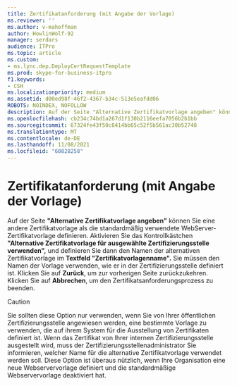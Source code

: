 ```yaml
---
title: Zertifikatanforderung (mit Angabe der Vorlage)
ms.reviewer: ''
ms.author: v-mahoffman
author: HowlinWolf-92
manager: serdars
audience: ITPro
ms.topic: article
ms.custom:
- ms.lync.dep.DeployCertRequestTemplate
ms.prod: skype-for-business-itpro
f1.keywords:
- CSH
ms.localizationpriority: medium
ms.assetid: d00ed98f-46f2-4367-b34c-513e5eafdd06
ROBOTS: NOINDEX, NOFOLLOW
description: Auf der Seite "Alternative Zertifikatvorlage angeben" können Sie eine andere Zertifikatvorlage als die standardmäßig verwendete WebServer-Zertifikatvorlage definieren. Aktivieren Sie das Kontrollkästchen "Alternative Zertifikatvorlage für ausgewählte Zertifizierungsstelle verwenden", und definieren Sie dann den Namen der alternativen Zertifikatvorlage im Textfeld "Zertifikatvorlagenname". Sie müssen den Namen der Vorlage verwenden, wie er in der Zertifizierungsstelle definiert ist. Klicken Sie auf Zurück, um zur vorherigen Seite zurückzukehren. Klicken Sie auf Abbrechen, um den Zertifikatsanforderungsprozess zu beenden.
ms.openlocfilehash: cb234c74bd1a267d1f130b2116eefa7056b2b1bb
ms.sourcegitcommit: 67324fe43f50c8414bb65c52f5b561ac30b52748
ms.translationtype: MT
ms.contentlocale: de-DE
ms.lasthandoff: 11/08/2021
ms.locfileid: "60828258"
---
```

# <a name="certificate-request-specify-termplate"></a>Zertifikatanforderung (mit Angabe der Vorlage)
 
Auf der Seite **"Alternative Zertifikatvorlage angeben"** können Sie eine andere Zertifikatvorlage als die standardmäßig verwendete WebServer-Zertifikatvorlage definieren. Aktivieren Sie das Kontrollkästchen **"Alternative Zertifikatvorlage für ausgewählte Zertifizierungsstelle verwenden",** und definieren Sie dann den Namen der alternativen Zertifikatvorlage im **Textfeld "Zertifikatvorlagenname".** Sie müssen den Namen der Vorlage verwenden, wie er in der Zertifizierungsstelle definiert ist. Klicken Sie auf **Zurück**, um zur vorherigen Seite zurückzukehren. Klicken Sie auf **Abbrechen**, um den Zertifikatsanforderungsprozess zu beenden.
  
> [!CAUTION]
> Sie sollten diese Option nur verwenden, wenn Sie von Ihrer öffentlichen Zertifizierungsstelle angewiesen werden, eine bestimmte Vorlage zu verwenden, die auf ihrem System für die Ausstellung von Zertifikaten definiert ist. Wenn das Zertifikat von Ihrer internen Zertifizierungsstelle ausgestellt wird, muss der Zertifizierungsstellenadministrator Sie informieren, welcher Name für die alternative Zertifikatvorlage verwendet werden soll. Diese Option ist überaus nützlich, wenn Ihre Organisation eine neue Webservervorlage definiert und die standardmäßige Webservervorlage deaktiviert hat. 
  

